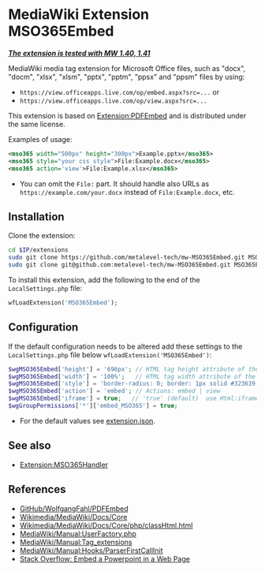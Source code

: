 # MediaWiki Extension MSO365Embed

***[The extension is tested with MW 1.40, 1.41](https://wiki.metalevel.tech/wiki/Help:Форматиране_на_MSx_документи)***

MediaWiki media tag extension for Microsoft Office files, such as "docx", "docm", "xlsx", "xlsm", "pptx", "pptm",  "ppsx" and "ppsm" files by using:

* `https://view.officeapps.live.com/op/embed.aspx?src=...` or
* `https://view.officeapps.live.com/op/view.aspx?src=...`

This extension is based on [Extension:PDFEmbed](https://github.com/WolfgangFahl/PDFEmbed) and is distributed under the same license.

Examples of usage:

```xml
<mso365 width="500px" height="300px">Example.pptx</mso365>
<mso365 style="your css style">File:Example.docx</mso365>
<mso365 action='view'>File:Example.xlsx</mso365>
```

* You can omit the `File:` part. It should handle also URLs as `https://example.com/your.docx` instead of `File:Example.docx`, etc.

## Installation

Clone the extension:

```bash
cd $IP/extensions
sudo git clone https://github.com/metalevel-tech/mw-MSO365Embed.git MSO365Embed # HTTPS
sudo git clone git@github.com:metalevel-tech/mw-MSO365Embed.git MSO365Embed     # SSH
```

To install this extension, add the following to the end of the `LocalSettings.php` file:

```php
wfLoadExtension('MSO365Embed');
```

## Configuration

If the default configuration needs to be altered add these settings to the `LocalSettings.php` file below `wfLoadExtension('MSO365Embed')`:

```php
$wgMSO365Embed['height'] = '696px'; // HTML tag height attribute of the wrapper DIV
$wgMSO365Embed['width'] = '100%';   // HTML tag width attribute of the wrapper DIV
$wgMSO365Embed['style'] = 'border-radius: 0; border: 1px solid #323639; margin: 8px auto 18px;'; // CSS Style ...
$wgMSO365Embed['action'] = 'embed'; // Actions: embed | view
$wgMSO365Embed['iframe'] = true;   // 'true' (default)  use Html:iframe, 'false' use Html:object
$wgGroupPermissions['*']['embed_MSO365'] = true;
```

* For the default values see [extension.json](extension.json).

## See also

* [Extension:MSO365Handler](https://github.com/metalevel-tech/mw-MSO365Handler)

## References

* [GitHub/WolfgangFahl/PDFEmbed](https://github.com/WolfgangFahl/PDFEmbed)
* [Wikimedia/MediaWiki/Docs/Core](https://doc.wikimedia.org/mediawiki-core/master/php)
* [Wikimedia/MediaWiki/Docs/Core/php/classHtml.html](https://doc.wikimedia.org/mediawiki-core/master/php/classHtml.html#a92f023b28be16bb69004084d66a8ac38)
* [MediaWiki/Manual:UserFactory.php](https://www.mediawiki.org/wiki/Manual:UserFactory.php)
* [MediaWiki/Manual:Tag_extensions](https://www.mediawiki.org/wiki/Manual:Tag_extensions)
* [MediaWiki/Manual:Hooks/ParserFirstCallInit](https://www.mediawiki.org/wiki/Manual:Hooks/ParserFirstCallInit)
* [Stack Overflow: Embed a Powerpoint in a Web Page](https://stackoverflow.com/a/60809767/6543935)
